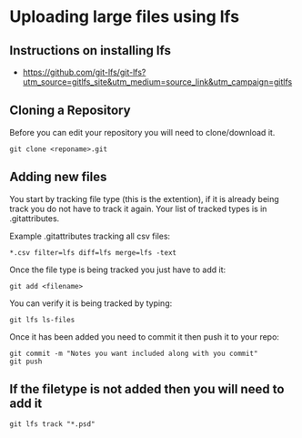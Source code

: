 # Uploading large files using lfs

## Instructions on installing lfs
- https://github.com/git-lfs/git-lfs?utm_source=gitlfs_site&utm_medium=source_link&utm_campaign=gitlfs

## Cloning a Repository

Before you can edit your repository you will need to clone/download it.    

    git clone <reponame>.git

## Adding new files

You start by tracking file type (this is the extention), if it is already being track you do not have to track it again. Your list of tracked types is in .gitattributes.    

Example .gitattributes tracking all csv files:    

    *.csv filter=lfs diff=lfs merge=lfs -text

Once the file type is being tracked you just have to add it:    

    git add <filename>

You can verify it is being tracked by typing:    

    git lfs ls-files

Once it has been added you need to commit it then push it to your repo:    

    git commit -m "Notes you want included along with you commit"
    git push

## If the filetype is not added then you will need to add it    

    git lfs track "*.psd"
